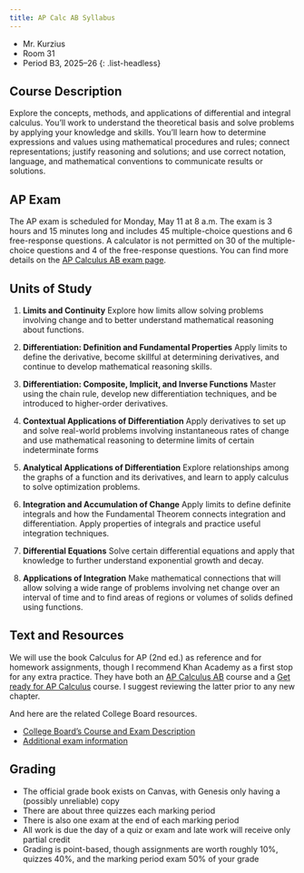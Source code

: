 ```yaml
---
title: AP Calc AB Syllabus
---
```


- Mr. Kurzius
- Room 31
- Period B3, 2025–26
{: .list-headless}

## Course Description

Explore the concepts, methods, and applications of differential and integral calculus. You’ll work to understand the theoretical basis and solve problems by applying your knowledge and skills. You’ll learn how to determine expressions and values using mathematical procedures and rules; connect representations; justify reasoning and solutions; and use correct notation, language, and mathematical conventions to communicate results or solutions.

## AP Exam

The AP exam is scheduled for Monday, May 11 at 8 a.m. The exam is 3 hours and 15 minutes long and includes 45 multiple-choice questions and 6 free-response questions. A calculator is not permitted on 30 of the multiple-choice questions and 4 of the free-response questions. You can find more details on the [AP Calculus AB exam page](https://apstudents.collegeboard.org/courses/ap-calculus-ab/assessment).

## Units of Study

1. **Limits and Continuity** Explore how limits allow solving problems involving change and to better understand mathematical reasoning about functions.

2. **Differentiation: Definition and Fundamental Properties** Apply limits to define the derivative, become skillful at determining derivatives, and continue to develop mathematical reasoning skills.

3. **Differentiation: Composite, Implicit, and Inverse Functions** Master using the chain rule, develop new differentiation techniques, and be introduced to higher-order derivatives.

4. **Contextual Applications of Differentiation** Apply derivatives to set up and solve real-world problems involving instantaneous rates of change and use mathematical reasoning to determine limits of certain indeterminate forms

5. **Analytical Applications of Differentiation** Explore relationships among the graphs of a function and its derivatives, and learn to apply calculus to solve optimization problems.

6. **Integration and Accumulation of Change** Apply limits to define definite integrals and how the Fundamental Theorem connects integration and differentiation. Apply properties of integrals and practice useful integration techniques.

7. **Differential Equations** Solve certain differential equations and apply that knowledge to further understand exponential growth and decay.

8. **Applications of Integration** Make mathematical connections that will allow solving a wide range of problems involving net change over an interval of time and to find areas of regions or volumes of solids defined using functions.

## Text and Resources

We will use the book Calculus for AP (2nd ed.) as reference and for homework assignments, though I recommend Khan Academy as a first stop for any extra practice. They have both an [AP Calculus AB](https://www.khanacademy.org/math/ap-calculus-ab) course and a [Get ready for AP Calculus](https://www.khanacademy.org/math/get-ready-for-ap-calc) course. I suggest reviewing the latter prior to any new chapter.

And here are the related College Board resources.

- [College Board’s Course and Exam Description](https://apcentral.collegeboard.org/media/pdf/ap-calculus-ab-and-bc-course-and-exam-description.pdf)
- [Additional exam information](https://apstudents.collegeboard.org/courses/ap-calculus-ab/assessment)

## Grading

- The official grade book exists on Canvas, with Genesis only having a (possibly unreliable) copy
- There are about three quizzes each marking period
- There is also one exam at the end of each marking period
- All work is due the day of a quiz or exam and late work will receive only partial credit
- Grading is point-based, though assignments are worth roughly 10%, quizzes 40%, and the marking period exam 50% of your grade
